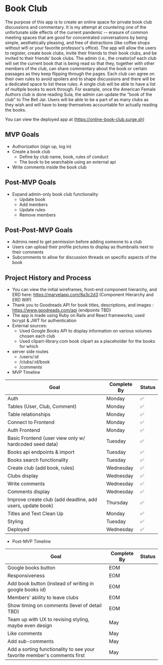 # Book Club

The purpose of this app is to create an online space for private book club discussions and commentary. It is my attempt at countering one of the unfortunate side effects of the current pandemic -- erasure of common meeting spaces that are good for concentrated conversations by being simple, aesthetically pleasing, and free of distractions (like coffee shops without wifi or your favorite professor's office). The app will allow the users to register, create book clubs, invite their friends to their book clubs, and be invited to their friends' book clubs. The admin (i.e., the creator)of each club will set the current book that is being read so that they, together with other members of the club, can share commentary about the book or certain passages as they keep flipping through the pages. Each club can agree on their own rules to avoid spoilers and to shape discussions and there will be a dedicated space to list these rules. A single club will be able to have a list of multiple books to work through. For example, once the American Female Authors club is done reading Sula, the admin can update the "book of the club" to The Bell Jar. Users will be able to be a part of as many clubs as they wish and will have to keep themselves accountable for actually reading the books. 

You can view the deployed app at (https://online-book-club.surge.sh)

## MVP Goals
* Authorization (sign up, log in)
* Create a book club
  - Define by club name, book, rules of conduct
  - The book to be searchable using an external api
* Write comments inside the book club

## Post-MVP Goals
* Expand admin-only book club functionality
  - Update book
  - Add members
  - Update rules
  - Remove members

## Post-Post-MVP Goals
* Admins need to get permission before adding someone to a club
* Users can upload their profile pictures to display as thumbnails next to their comments
* Subcomments to allow for discussion threads on specific aspects of the book

## Project History and Process
* You can view the initial wireframes, front-end component hierarchy, and ERD here: https://marvelapp.com/8a3c2d3 (Component Hierarchy and ERD WIP)
* Thank you to Goodreads API for book titles, descriptions, and images : https://www.goodreads.com/api (endpoints TBD)
* The app is made using Ruby on Rails and React frameworks; used bcrypt & JWT for authentication
* External sources:
  - Used Google Books API to display information on various volumes chosen each club
  - Used clipart-library.com book clipart as a placeholder for the books for which 
* server side routes
  - /users/:id
  - /clubs/:id/book
  - /comments
* MVP Timeline

| Goal | Complete By | Status |
| ------------ | ------------ | ------------ |
| Auth | Monday  | :white_check_mark: | 
| Tables (User, Club, Comment) | Monday | :white_check_mark:| 
| Table relationships | Monday | :white_check_mark: | 
| Connect to Frontend | Monday | :white_check_mark: | 
| Auth Frontend | Monday | :white_check_mark: | 
| Basic Frontend (user view only w/ hardcoded seed data) | Tuesday | :white_check_mark: | 
| Books api endpoints & import| Tuesday | :white_check_mark: | 
| Books search functionality|Tuesday| :white_check_mark: | 
| Create club (add book, rules) | Wednesday |:white_check_mark:  | 
| Clubs display|Wednesday| :white_check_mark: | 
| Write comments|Wednesday|:white_check_mark: | 
| Comments display|Wednesday|:white_check_mark: | 
| Improve create club (add deadline, add users, update book) | Thursday | :white_check_mark: | 
| Titles and Text Clean Up |Monday|:white_check_mark:| 
| Styling |Tuesday| :white_check_mark:| 
| Deployed |Wednesday| :white_check_mark:| 


* Post-MVP Timeline 

| Goal | Complete By | Status |
| ------------ | ------------ | ------------ |
| Google books button |EOM| | 
| Responsiveness |EOM| | 
| Add book button (instead of writing in google books id) |EOM| | 
| Members' ability to leave clubs |EOM| | 
| Show timing on comments (level of detail TBD) |EOM| | 
| Team up with UX to revising styling, maybe even design |May| | 
| Like comments |May| | 
| Add sub-comments |May| | 
| Add a sorting functionality to see your favorite member's comments first |May| | 

